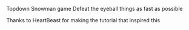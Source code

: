 Topdown Snowman game
Defeat the eyeball things as fast as possible

Thanks to HeartBeast for making the tutorial that inspired this
